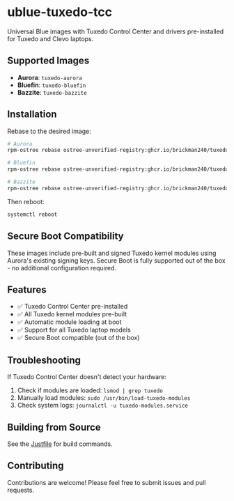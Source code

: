 # ublue-tuxedo-tcc

Universal Blue images with Tuxedo Control Center and drivers pre-installed for Tuxedo and Clevo laptops.

## Supported Images

- **Aurora**: `tuxedo-aurora`
- **Bluefin**: `tuxedo-bluefin` 
- **Bazzite**: `tuxedo-bazzite`

## Installation

Rebase to the desired image:

```bash
# Aurora
rpm-ostree rebase ostree-unverified-registry:ghcr.io/brickman240/tuxedo-aurora:latest

# Bluefin
rpm-ostree rebase ostree-unverified-registry:ghcr.io/brickman240/tuxedo-bluefin:latest

# Bazzite
rpm-ostree rebase ostree-unverified-registry:ghcr.io/brickman240/tuxedo-bazzite:latest
```

Then reboot:
```bash
systemctl reboot
```

## Secure Boot Compatibility

These images include pre-built and signed Tuxedo kernel modules using Aurora's existing signing keys. Secure Boot is fully supported out of the box - no additional configuration required.

## Features

- ✅ Tuxedo Control Center pre-installed
- ✅ All Tuxedo kernel modules pre-built
- ✅ Automatic module loading at boot
- ✅ Support for all Tuxedo laptop models
- ✅ Secure Boot compatible (out of the box)

## Troubleshooting

If Tuxedo Control Center doesn't detect your hardware:
1. Check if modules are loaded: `lsmod | grep tuxedo`
2. Manually load modules: `sudo /usr/bin/load-tuxedo-modules`
3. Check system logs: `journalctl -u tuxedo-modules.service`

## Building from Source

See the [Justfile](Justfile) for build commands.

## Contributing

Contributions are welcome! Please feel free to submit issues and pull requests.
